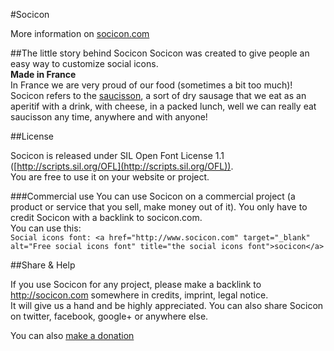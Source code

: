 #Socicon

More information on [socicon.com](http://socicon.com/)

##The little story behind Socicon
Socicon was created to give people an easy way to customize social icons.  
**Made in France**  
In France we are very proud of our food (sometimes a bit too much)!   Socicon refers to the [saucisson](http://en.wikipedia.org/wiki/Saucisson), a sort of dry sausage that we eat as an aperitif with a drink, with cheese, in a packed lunch, well we can really eat saucisson any time, anywhere and with anyone!

##License

Socicon is released under SIL Open Font License 1.1 ([http://scripts.sil.org/OFL](http://scripts.sil.org/OFL)).  
You are free to use it on your website or project.  

###Commercial use
You can use Socicon on a commercial project (a product or service that you sell, make money out of it). You only have to credit Socicon with a backlink to socicon.com.  
You can use this:  
`Social icons font: <a href="http://www.socicon.com" target="_blank" alt="Free social icons font" title="the social icons font">socicon</a>`

##Share & Help

If you use Socicon for any project, please make a backlink to http://socicon.com somewhere in credits, imprint, legal notice.  
It will give us a hand and be highly appreciated.
You can also share Socicon on twitter, facebook, google+ or anywhere else.

You can also [make a donation](http://cut.lu/donation)